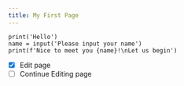 ```yaml
---
title: My First Page
---
```

```
print('Hello')
name = input('Please input your name')
print(f'Nice to meet you {name}!\nLet us begin')
```
- [x] Edit page
- [ ] Continue Editing page

